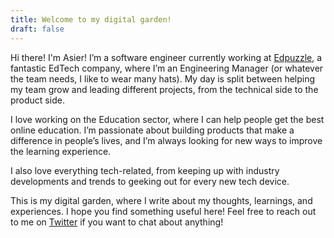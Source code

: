 ```yaml
---
title: Welcome to my digital garden!
draft: false
---
```


Hi there! I'm Asier! I’m a software engineer currently working at [Edpuzzle](https://edpuzzle.com), a fantastic EdTech company, where I’m an Engineering Manager (or whatever the team needs, I like to wear many hats). My day is split between helping my team grow and leading different projects, from the technical side to the product side.

I love working on the Education sector, where I can help people get the best online education. I’m passionate about building products that make a difference in people’s lives, and I’m always looking for new ways to improve the learning experience.

I also love everything tech-related, from keeping up with industry developments and trends to geeking out for every new tech device.

This is my digital garden, where I write about my thoughts, learnings, and experiences. I hope you find something useful here! Feel free to reach out to me on [Twitter](https://twitter.com/asierzapata) if you want to chat about anything!
